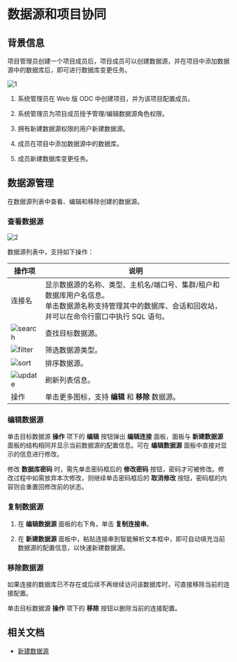 # 数据源和项目协同

## 背景信息

项目管理员创建一个项目成员后，项目成员可以创建数据源，并在项目中添加数据源中的数据库后，即可进行数据库变更任务。

![1](https://obbusiness-private.oss-cn-shanghai.aliyuncs.com/doc/img/odc/420/connection-management/1.png)

1. 系统管理员在 Web 版 ODC 中创建项目，并为该项目配置成员。

2. 系统管理员为项目成员授予管理/编辑数据源角色权限。

3. 拥有新建数据源权限的用户新建数据源。

4. 成员在项目中添加数据源中的数据库。

5. 成员新建数据库变更任务。

## 数据源管理

在数据源列表中查看、编辑和移除创建的数据源。

### 查看数据源

![2](https://obbusiness-private.oss-cn-shanghai.aliyuncs.com/doc/img/odc/420/connection-management/2.png)

数据源列表中，支持如下操作：

| 操作项  |   说明  |
|--------|-------|
| 连接名  | 显示数据源的名称、类型、主机名/端口号、集群/租户和数据库用户名信息。<br>单击数据源名称支持管理其中的数据库、会话和回收站，并可以在命令行窗口中执行 SQL 语句。  |
| ![search](https://obbusiness-private.oss-cn-shanghai.aliyuncs.com/doc/img/odc/icon/search.jpg)   | 查找目标数据源。  |
| ![filter](https://obbusiness-private.oss-cn-shanghai.aliyuncs.com/doc/img/odc/icon/filter.jpg)   | 筛选数据源类型。 |
|![sort](https://obbusiness-private.oss-cn-shanghai.aliyuncs.com/doc/img/odc/icon/sort.png)|排序数据源。|
|![update](https://obbusiness-private.oss-cn-shanghai.aliyuncs.com/doc/img/odc/icon/refresh.jpg)|刷新列表信息。|
| 操作   | 单击更多图标，支持 **编辑** 和 **移除** 数据源。|

### 编辑数据源

单击目标数据源 **操作** 项下的 **编辑** 按钮弹出 **编辑连接** 面板，面板与 **新建数据源** 面板的结构相同并显示当前数据源的配置信息。可在 **编辑数据源** 面板中直接对显示的信息进行修改。

修改 **数据库密码** 时，需先单击密码框后的 **修改密码** 按钮，密码才可被修改。修改过程中如需放弃本次修改，则继续单击密码框后的 **取消修改** 按钮，密码框的内容则会重置回修改前的状态。

### 复制数据源

1. 在 **编辑数据源** 面板的右下角，单击 **复制连接串**。

2. 在 **新建数据源** 面板中，粘贴连接串到智能解析文本框中，即可自动填充当前数据源的配置信息，以快速新建数据源。

### 移除数据源

如果连接的数据库已不存在或后续不再继续访问该数据库时，可直接移除当前的连接配置。

单击目标数据源 **操作** 项下的 **移除** 按钮以删除当前的连接配置。

## 相关文档

- [新建数据源](../400.connection-management/100.create-a-personal-connection.md)
